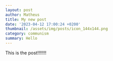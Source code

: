 ```yaml
---
layout: post
author: Matheus
title: My new post
date: '2023-04-12 17:00:24 +0200'
thumbnail: /assets/img/posts/icon_144x144.png
category: communism
summary: Hello
---
```

This is the post!!!!!!!
